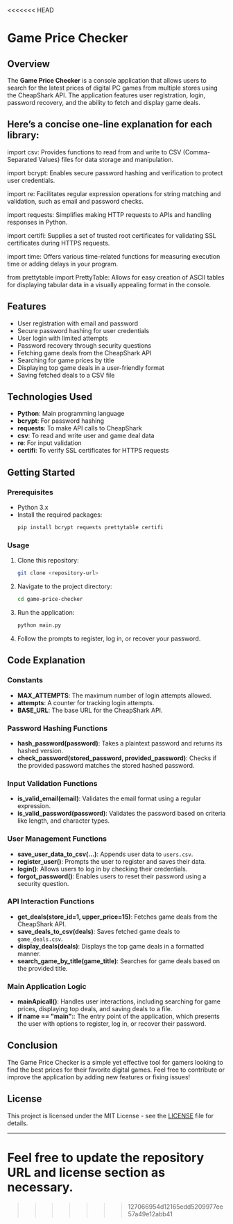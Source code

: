 
<<<<<<< HEAD
# Game Price Checker

## Overview
The **Game Price Checker** is a console application that allows users to search for the latest prices of digital PC games from multiple stores using the CheapShark API. The application features user registration, login, password recovery, and the ability to fetch and display game deals.


## Here’s a concise one-line explanation for each library:

import csv: Provides functions to read from and write to CSV (Comma-Separated Values) files for data storage and manipulation.

import bcrypt: Enables secure password hashing and verification to protect user credentials.

import re: Facilitates regular expression operations for string matching and validation, such as email and password checks.

import requests: Simplifies making HTTP requests to APIs and handling responses in Python.

import certifi: Supplies a set of trusted root certificates for validating SSL certificates during HTTPS requests.

import time: Offers various time-related functions for measuring execution time or adding delays in your program.

from prettytable import PrettyTable: Allows for easy creation of ASCII tables for displaying tabular data in a visually appealing format in the console.

## Features
- User registration with email and password
- Secure password hashing for user credentials
- User login with limited attempts
- Password recovery through security questions
- Fetching game deals from the CheapShark API
- Searching for game prices by title
- Displaying top game deals in a user-friendly format
- Saving fetched deals to a CSV file

## Technologies Used
- **Python**: Main programming language
- **bcrypt**: For password hashing
- **requests**: To make API calls to CheapShark
- **csv**: To read and write user and game deal data
- **re**: For input validation
- **certifi**: To verify SSL certificates for HTTPS requests

## Getting Started
### Prerequisites
- Python 3.x
- Install the required packages:
  ```bash
  pip install bcrypt requests prettytable certifi
  ```

### Usage
1. Clone this repository:
   ```bash
   git clone <repository-url>
   ```
2. Navigate to the project directory:
   ```bash
   cd game-price-checker
   ```
3. Run the application:
   ```bash
   python main.py
   ```

4. Follow the prompts to register, log in, or recover your password.

## Code Explanation

### Constants
- **MAX_ATTEMPTS**: The maximum number of login attempts allowed.
- **attempts**: A counter for tracking login attempts.
- **BASE_URL**: The base URL for the CheapShark API.

### Password Hashing Functions
- **hash_password(password)**: Takes a plaintext password and returns its hashed version.
- **check_password(stored_password, provided_password)**: Checks if the provided password matches the stored hashed password.

### Input Validation Functions
- **is_valid_email(email)**: Validates the email format using a regular expression.
- **is_valid_password(password)**: Validates the password based on criteria like length, and character types.

### User Management Functions
- **save_user_data_to_csv(...)**: Appends user data to `users.csv`.
- **register_user()**: Prompts the user to register and saves their data.
- **login()**: Allows users to log in by checking their credentials.
- **forgot_password()**: Enables users to reset their password using a security question.

### API Interaction Functions
- **get_deals(store_id=1, upper_price=15)**: Fetches game deals from the CheapShark API.
- **save_deals_to_csv(deals)**: Saves fetched game deals to `game_deals.csv`.
- **display_deals(deals)**: Displays the top game deals in a formatted manner.
- **search_game_by_title(game_title)**: Searches for game deals based on the provided title.

### Main Application Logic
- **mainApicall()**: Handles user interactions, including searching for game prices, displaying top deals, and saving deals to a file.
- **if __name__ == "__main__":**: The entry point of the application, which presents the user with options to register, log in, or recover their password.

## Conclusion
The Game Price Checker is a simple yet effective tool for gamers looking to find the best prices for their favorite digital games. Feel free to contribute or improve the application by adding new features or fixing issues!

## License
This project is licensed under the MIT License - see the [LICENSE](LICENSE) file for details.

---

Feel free to update the repository URL and license section as necessary.
=======
>>>>>>> 127066954d12165edd5209977ee57a49e12abb41
